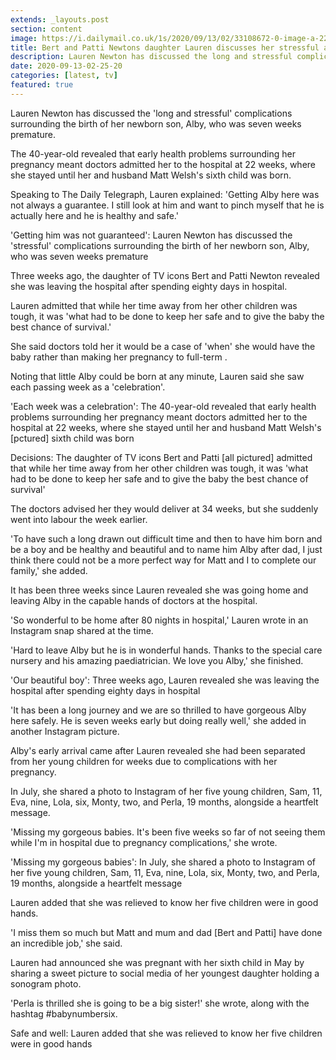 ```yaml
---
extends: _layouts.post
section: content
image: https://i.dailymail.co.uk/1s/2020/09/13/02/33108672-0-image-a-22_1599958926770.jpg 
title: Bert and Patti Newtons daughter Lauren discusses her stressful and drawn out pregnancy 
description: Lauren Newton has discussed the long and stressful complications surrounding the birth of her newborn son, Alby, who was seven weeks premature. 
date: 2020-09-13-02-25-20 
categories: [latest, tv] 
featured: true 
--- 
```

Lauren Newton has discussed the 'long and stressful' complications surrounding the birth of her newborn son, Alby, who was seven weeks premature.

The 40-year-old revealed that early health problems surrounding her pregnancy meant doctors admitted her to the hospital at 22 weeks, where she stayed until her and husband Matt Welsh's sixth child was born.

Speaking to The Daily Telegraph, Lauren explained: 'Getting Alby here was not always a guarantee. I still look at him and want to pinch myself that he is actually here and he is healthy and safe.' 

'Getting him was not guaranteed': Lauren Newton has discussed the 'stressful' complications surrounding the birth of her newborn son, Alby, who was seven weeks premature

Three weeks ago, the daughter of TV icons Bert and Patti Newton revealed she was leaving the hospital after spending eighty days in hospital.  

Lauren admitted that while her time away from her other children was tough, it was 'what had to be done to keep her safe and to give the baby the best chance of survival.'

She said doctors told her it would be a case of 'when' she would have the baby rather than making her pregnancy to full-term .

Noting that little Alby could be born at any minute, Lauren said she saw each passing week as a 'celebration'.

'Each week was a celebration': The 40-year-old revealed that early health problems surrounding her pregnancy meant doctors admitted her to the hospital at 22 weeks, where she stayed until her and husband Matt Welsh's [pctured] sixth child was born

Decisions: The daughter of TV icons Bert and Patti [all pictured] admitted that while her time away from her other children was tough, it was 'what had to be done to keep her safe and to give the baby the best chance of survival'

The doctors advised her they would deliver at 34 weeks, but she suddenly went into labour the week earlier.

'To have such a long drawn out difficult time and then to have him born and be a boy and be healthy and beautiful and to name him Alby after dad, I just think there could not be a more perfect way for Matt and I to complete our family,' she added.

It has been three weeks since Lauren revealed she was going home and leaving Alby in the capable hands of doctors at the hospital.

'So wonderful to be home after 80 nights in hospital,' Lauren wrote in an Instagram snap shared at the time.

'Hard to leave Alby but he is in wonderful hands. Thanks to the special care nursery and his amazing paediatrician. We love you Alby,' she finished.

'Our beautiful boy': Three weeks ago, Lauren revealed she was leaving the hospital after spending eighty days in hospital

'It has been a long journey and we are so thrilled to have gorgeous Alby here safely. He is seven weeks early but doing really well,' she added in another Instagram picture.

Alby's early arrival came after Lauren revealed she had been separated from her young children for weeks due to complications with her pregnancy.

In July, she shared a photo to Instagram of her five young children, Sam, 11, Eva, nine, Lola, six, Monty, two, and Perla, 19 months, alongside a heartfelt message.

'Missing my gorgeous babies. It's been five weeks so far of not seeing them while I'm in hospital due to pregnancy complications,' she wrote. 

'Missing my gorgeous babies': In July, she shared a photo to Instagram of her five young children, Sam, 11, Eva, nine, Lola, six, Monty, two, and Perla, 19 months, alongside a heartfelt message

Lauren added that she was relieved to know her five children were in good hands.

'I miss them so much but Matt and mum and dad [Bert and Patti] have done an incredible job,' she said.

Lauren had announced she was pregnant with her sixth child in May by sharing a sweet picture to social media of her youngest daughter holding a sonogram photo.

'Perla is thrilled she is going to be a big sister!' she wrote, along with the hashtag #babynumbersix.

Safe and well: Lauren added that she was relieved to know her five children were in good hands

